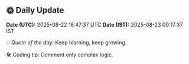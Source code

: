 ## 🌞 Daily Update

**Date (UTC):** 2025-08-22 18:47:37 UTC
**Date (IST):** 2025-08-23 00:17:37 IST

💡 *Quote of the day:* Keep learning, keep growing.

🛠️ Coding tip: Comment only complex logic.
